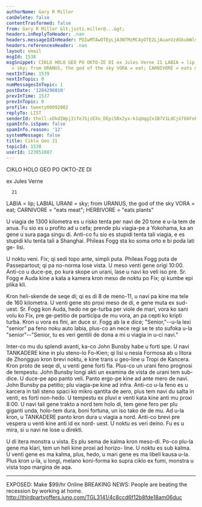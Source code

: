 ```yaml
---
authorName: Gary R Miller
canDelete: false
contentTrasformed: false
from: Gary R Miller &lt;justi.miller@...&gt;
headers.inReplyToHeader: .nan
headers.messageIdInHeader: PDIwMTAwOTEyLjA3NTMzMC4yOTE2LjAuanVzdGkubWlsbGVyQGp1bm8uY29tPg==
headers.referencesHeader: .nan
layout: email
msgId: 1538
msgSnippet: CIKLO HOLO GEO PO OKTO-ZE DI ex Jules Verne 21 LABIA = lip; LABIAL URANI
  = sky; from URANUS, the god of the sky VORA = eat; CARNIVORE = eats meat ; HERBIVORE
nextInTime: 1539
nextInTopic: 0
numMessagesInTopic: 1
postDate: '1284296010'
prevInTime: 1537
prevInTopic: 0
profile: tweety08092002
replyTo: LIST
senderId: thxll-xDkdIWpj3ifeJSjzEXo_DEpi5Bx2yx-k1qUqg2x1B7V1LdCjGf66FoFVpiYR2tTz4Px2KWz1lZvAYD-yDgKGOXnDK36cPMyw
spamInfo.isSpam: false
spamInfo.reason: '12'
systemMessage: false
title: Ciklo Geo 21
topicId: 1538
userId: 123051087
---
```


 CIKLO HOLO GEO PO OKTO-ZE DI

 ex Jules Verne

      21

LABIA = lip; LABIAL
URANI = sky; from URANUS, the god of the sky
VORA = eat; CARNIVORE = "eats meat"; HERBIVORE = "eats plants"

U viagia de 1300 kilometra es u risko tenta per navi de 20 tone e
u-la tem de anua.  Fu sio es u profito ad u cefa; prende plu
viagia-pe a Yokohama, ka an gene u sura paga singu di.  Anti-co
fu sio es stupidi tenta tali viagia, e es stupidi klu tenta tali
a Shanghai.  Phileas Fogg sta ko soma orto e bi poda lati ge-
lisi.

U noktu veni.  Fix; qi sedi topo ante, simpli puta.  Phileas Fogg
puta de Passepartout; qi pa no-norma lose vista.  U meso venti
gene origi 10:00.  Anti-co u duce-pe, po kura skope un urani,
lase u navi ko veli iso pre.  Sr. Fogg e Auda kine a kata a
kamera kron meso de noktu po Fix; qi kumbe epi plika kli.

Kron heli-skende de seqe di; qi es di 8 de meno-11, u navi pa
kine ma tele de 160 kilometra.  U venti gene sto proxi meso de
di, e gene muta ex sud-uest.  Sr. Fogg kon Auda, hedo ne ge-turba
per viole de mari, vora ko sani volu ko Fix, pre ge-petitio de
participa de mu vora, an pa cepti ko kripti turba.  Kron u vora
es fini, an duce sr. Fogg ab la e dice; "Senior,"--u-la lexi
"senior" pa feno noku auto labia, plus-co an nece regi se te sto
sufoka u-la "senior"--"Senior, tu es veri gentili de dona a mi u
viagia in u-ci navi."

Inter-co mu du splendi avanti, ka-co John Bunsby habe u forti
spe.  U navi TANKADERE kine in plu steno-lo Fo-Kien; qi lisi u
nesia Formosa ab u litora de Zhongguo kron brevi noktu, e kine
trans u geo-line u Tropi de Kancera.  Kron proto de seqe di, u
venti gene forti fla.  Plus-co un urani feno prognosi de
tempestu.  John Bunsby longi akti un examina de vista de urani
tem sub-dice.  U duce-pe apo panto veli.  Panto ergo-pe kine ad
ante mero de navi.  John Bunsby pa petitio; plu viagia-pe kine ad
infra.  Anti-co u-la feno es u karcera in tali steno spaci ko
mikro qantita de aero, plus tem navi du salta in venti, es forti
non-hedo.  U tempestu ex pluvi e venti kata kine anti mu proxi
8:00.  U navi tali gene trakto a nord tem holo di, tem gene fero
per plu giganti unda, holo-tem dura, boni fortuna, un iso tako de
de mu.  Ad u-la kron, u TANKADERE panto kron dura u viagia a
nord.  Anti-co brevi pre vespera u venti kine anti id ex nord-
uest.  U noktu es veri deino.  Fu es u mira, si u navi ne lose u
direkti.

U di itera monstra u vista.  Es plu sema de kalma kron meso-di.
Po-co plu-la gene ma klari, tem un heli kine proxi ad horizo-
line.  U noktu es sub kalma.  U venti gene es ma kalma, plus,
hedo, u mari gene es ma libeli kausa u-la.  Plus kron u-la, u
longi, melano koni-forma ko supra ciklo ex fumi, monstra u vista
topo margina de aqa.
____________________________________________________________
EXPOSED: Make $99/hr Online
BREAKING NEWS: People are beating the recession by working at home.
http://thirdpartyoffers.juno.com/TGL3141/4c8ccd6f12b8fde18am06duc

